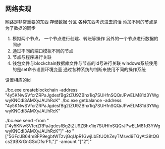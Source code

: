 ## 网络实现
网路是非常重要的东西
存储数据 
分区
各种东西考虑进去的话
添加不同的节点是为了数据的同步
1. 模拟两个节点， 一个节点进行创建、转账等操作 另外的一个节点进行数据的同步
2. 通过不同的端口模拟不同的节点
3. 节点与程序进行关联
4. 钱包文件与blockchain数据库文件与节点的id号进行关联
windows系统使用的是set命令设置环境变量
通过各种系统的判断来使用不同的操作系统

设置相应的id



./bc.exe createblockchain -address  "4y5KNwSVfcrZRPaJgdesfBg2tZU9ZBhx1iq7SUHfnSQQrJPwELM81d3YWgwyKNCdi3AMXyJAUhRcK"
./bc.exe getbalance -address "4y5KNwSVfcrZRPaJgdesfBg2tZU9ZBhx1iq7SUHfnSQQrJPwELM81d3YWgwyKNCdi3AMXyJAUhRcK"

./bc.exe send -from "[\"4y5KNwSVfcrZRPaJgdesfBg2tZU9ZBhx1iq7SUHfnSQQrJPwELM81d3YWgwyKNCdi3AMXyJAUhRcK\"]" -to "[\"5GFdJB64m8FP9egbtWTzvjGqUpR1GwjLbEtUQhZeyTMsvd9TGyAt38tQGcs2ttBXrGnGSoDfsrF1L\"]" -amount "[\"2\"]"